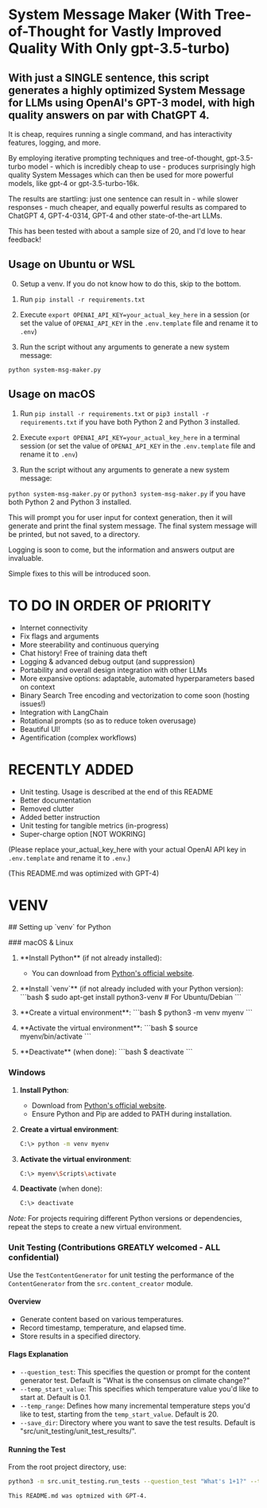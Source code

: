 # System Message Maker (With Tree-of-Thought for Vastly Improved Quality With Only gpt-3.5-turbo)

## **With just a SINGLE sentence**, this script generates a highly optimized System Message for LLMs using OpenAI's GPT-3 model, with high quality answers on par with ChatGPT 4.

It is cheap, requires running a single command, and has interactivity features, logging, and more.

By employing iterative prompting techniques and tree-of-thought, gpt-3.5-turbo model - which is incredibly cheap to use - produces surprisingly high quality System Messages which can then be used for more powerful models, like gpt-4 or gpt-3.5-turbo-16k.

The results are startling: just one sentence can result in - while slower responses - much cheaper, and equally powerful results as compared to ChatGPT 4, GPT-4-0314, GPT-4 and other state-of-the-art LLMs.

This has been tested with about a sample size of 20, and I'd love to hear feedback!

## Usage on Ubuntu or WSL

0. Setup a venv. If you do not know how to do this, skip to the bottom.

1. Run `pip install -r requirements.txt`

2. Execute `export OPENAI_API_KEY=your_actual_key_here` in a session (or set the value of `OPENAI_API_KEY` in the `.env.template` file and rename it to `.env`)

3. Run the script without any arguments to generate a new system message:

`python system-msg-maker.py`

## Usage on macOS

1. Run `pip install -r requirements.txt` or `pip3 install -r requirements.txt` if you have both Python 2 and Python 3 installed.

2. Execute `export OPENAI_API_KEY=your_actual_key_here` in a terminal session (or set the value of `OPENAI_API_KEY` in the `.env.template` file and rename it to `.env`)

3. Run the script without any arguments to generate a new system message:

`python system-msg-maker.py` or `python3 system-msg-maker.py` if you have both Python 2 and Python 3 installed.

This will prompt you for user input for context generation, then it will generate and print the final system message. The final system message will be printed, but not saved, to a directory.

Logging is soon to come, but the information and answers output are invaluable.

Simple fixes to this will be introduced soon.


# TO DO IN ORDER OF PRIORITY
- Internet connectivity
- Fix flags and arguments
- More steerability and continuous querying
- Chat history! Free of training data theft
- Logging & advanced debug output (and suppression)
- Portability and overall design integration with other LLMs
- More expansive options: adaptable, automated hyperparameters based on context
- Binary Search Tree encoding and vectorization to come soon (hosting issues!)
- Integration with LangChain
- Rotational prompts (so as to reduce token overusage)
- Beautiful UI!
- Agentification (complex workflows)


# RECENTLY ADDED
- Unit testing. Usage is described at the end of this README
- Better documentation
- Removed clutter
- Added better instruction
- Unit testing for tangible metrics (in-progress)
- Super-charge option [NOT WOKRING]

(Please replace your_actual_key_here with your actual OpenAI API key in `.env.template` and rename it to `.env`.)

(This README.md was optimized with GPT-4)

# VENV
\#\# Setting up \`venv\` for Python

\#\#\# macOS & Linux

1. \*\*Install Python\*\* (if not already installed):
   - You can download from [Python's official website](https://www.python.org/downloads/).

2. \*\*Install \`venv\`\*\* (if not already included with your Python version):
   \```bash
   $ sudo apt-get install python3-venv  \# For Ubuntu/Debian
   \```

3. \*\*Create a virtual environment\*\*:
   \```bash
   $ python3 -m venv myenv
   \```

4. \*\*Activate the virtual environment\*\*:
   \```bash
   $ source myenv/bin/activate
   \```

5. \*\*Deactivate\*\* (when done):
   \```bash
   $ deactivate
   \```

### Windows

1. **Install Python**:
   - Download from [Python's official website](https://www.python.org/downloads/).
   - Ensure Python and Pip are added to PATH during installation.

2. **Create a virtual environment**:
   ```bash
   C:\> python -m venv myenv
   ```

3. **Activate the virtual environment**:
   ```bash
   C:\> myenv\Scripts\activate
   ```

4. **Deactivate** (when done):
   ```bash
   C:\> deactivate
   ```

*Note:* For projects requiring different Python versions or dependencies, repeat the steps to create a new virtual environment.

### Unit Testing (Contributions GREATLY welcomed - ALL confidential)

Use the `TestContentGenerator` for unit testing the performance of the `ContentGenerator` from the `src.content_creator` module.

#### Overview
- Generate content based on various temperatures.
- Record timestamp, temperature, and elapsed time.
- Store results in a specified directory.

#### Flags Explanation
- `--question_test`: This specifies the question or prompt for the content generator test. Default is "What is the consensus on climate change?"
- `--temp_start_value`: This specifies which temperature value you'd like to start at. Default is 0.1. 
- `--temp_range`: Defines how many incremental temperature steps you'd like to test, starting from the `temp_start_value`. Default is 20.
- `--save_dir`: Directory where you want to save the test results. Default is "src/unit_testing/unit_test_results/".

#### Running the Test
From the root project directory, use:

```bash
python3 -m src.unit_testing.run_tests --question_test "What's 1+1?" --temp_start_value=0.1 --temp_range=10
```

`This README.md was optmized with GPT-4.`
